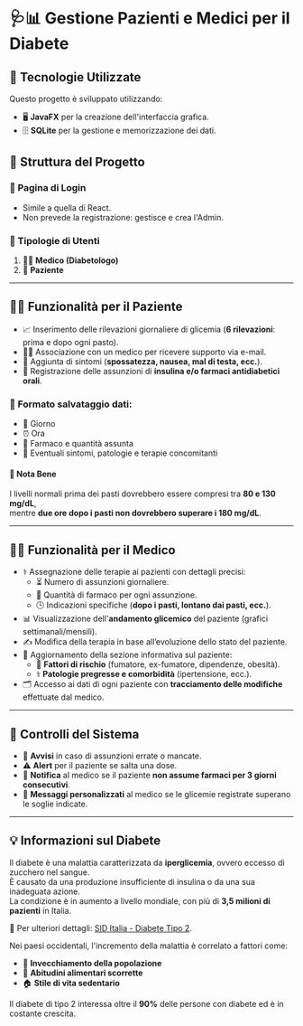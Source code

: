 # 🩺📊 Gestione Pazienti e Medici per il Diabete

## 🚀 Tecnologie Utilizzate
Questo progetto è sviluppato utilizzando:
- 🖥 **JavaFX** per la creazione dell'interfaccia grafica.
- 🗄 **SQLite** per la gestione e memorizzazione dei dati.

## 📑 Struttura del Progetto

### 🔑 Pagina di Login
- Simile a quella di React.
- Non prevede la registrazione: gestisce e crea l'Admin.

### 👥 Tipologie di Utenti
1. 🧑‍⚕️ **Medico (Diabetologo)**
2. 🏥 **Paziente**

---

## 🧑‍⚕️ Funzionalità per il Paziente
- 📈 Inserimento delle rilevazioni giornaliere di glicemia (**6 rilevazioni**: prima e dopo ogni pasto).
- 👨‍⚕️ Associazione con un medico per ricevere supporto via e-mail.
- 🚨 Aggiunta di sintomi (**spossatezza, nausea, mal di testa, ecc.**).
- 💊 Registrazione delle assunzioni di **insulina e/o farmaci antidiabetici orali**.

### 📝 Formato salvataggio dati:
- 📅 Giorno  
- ⏰ Ora  
- 💊 Farmaco e quantità assunta  
- 🏥 Eventuali sintomi, patologie e terapie concomitanti  

#### **🔹 Nota Bene**  
I livelli normali prima dei pasti dovrebbero essere compresi tra **80 e 130 mg/dL**,  
mentre **due ore dopo i pasti non dovrebbero superare i 180 mg/dL**.

---

## 👨‍⚕️ Funzionalità per il Medico
- ⚕️ Assegnazione delle terapie ai pazienti con dettagli precisi:
  - ⏳ Numero di assunzioni giornaliere.
  - 💉 Quantità di farmaco per ogni assunzione.
  - 🕒 Indicazioni specifiche (**dopo i pasti, lontano dai pasti, ecc.**).
- 📊 Visualizzazione dell'**andamento glicemico** del paziente (grafici settimanali/mensili).
- ✍️ Modifica della terapia in base all’evoluzione dello stato del paziente.
- 📝 Aggiornamento della sezione informativa sul paziente:
  - 🚬 **Fattori di rischio** (fumatore, ex-fumatore, dipendenze, obesità).
  - ⚕️ **Patologie pregresse e comorbidità** (ipertensione, ecc.).
- 🗂 Accesso ai dati di ogni paziente con **tracciamento delle modifiche** effettuate dal medico.

---

## 🔎 Controlli del Sistema
- 🔔 **Avvisi** in caso di assunzioni errate o mancate.
- ⚠️ **Alert** per il paziente se salta una dose.
- 📩 **Notifica** al medico se il paziente **non assume farmaci per 3 giorni consecutivi**.
- 🚨 **Messaggi personalizzati** al medico se le glicemie registrate superano le soglie indicate.

---

## 💡 Informazioni sul Diabete
Il diabete è una malattia caratterizzata da **iperglicemia**, ovvero eccesso di zucchero nel sangue.  
È causato da una produzione insufficiente di insulina o da una sua inadeguata azione.  
La condizione è in aumento a livello mondiale, con più di **3,5 milioni di pazienti** in Italia.  

🔗 Per ulteriori dettagli: [SID Italia - Diabete Tipo 2](https://www.siditalia.it/informazione/diabete-tipo-2).

Nei paesi occidentali, l'incremento della malattia è correlato a fattori come:
- 👵 **Invecchiamento della popolazione**
- 🍔 **Abitudini alimentari scorrette**
- 🏠 **Stile di vita sedentario**

Il diabete di tipo 2 interessa oltre il **90%** delle persone con diabete ed è in costante crescita.


